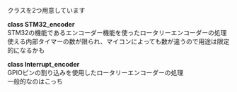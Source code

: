 クラスを2つ用意しています  
  
**class STM32_encoder**  
 STM32の機能であるエンコーダー機能を使ったロータリーエンコーダーの処理  
 使える内部タイマーの数が限られ、マイコンによっても数が違うので用途は限定的になるかも  
  
**class Interrupt_encoder**  
 GPIOピンの割り込みを使用したロータリーエンコーダーの処理  
 一般的なのはこっち

